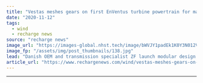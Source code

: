 ```yaml
---
title: "Vestas meshes gears on first EnVentus turbine powertrain for mass manufacture"
date: "2020-11-12"
tags: 
  - wind
  - recharge news
source: "recharge news"
image_url: "https://images-global.nhst.tech/image/bWVJY1padEk1K0Y3N012V0pYQ3VPYUs0SEhtdXY0cGtlRnNPa2N2d2w3Zz0=/nhst/binary/eeaa7177e8d95842095ef55584cbc6ab"
image_fp: "/assets/img/post_thumbnails/138.jpg"
lead: "Danish OEM and transmission specialist ZF launch modular design to lower cost and speed deployment in global wind sector"
article_url: "https://www.rechargenews.com/wind/vestas-meshes-gears-on-first-enventus-turbine-powertrain-for-mass-manufacture/2-1-911720"
---
```


---
